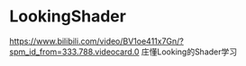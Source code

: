# LookingShader
https://www.bilibili.com/video/BV1oe411x7Gn/?spm_id_from=333.788.videocard.0
庄懂Looking的Shader学习 
